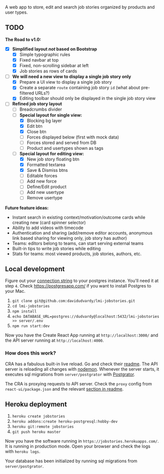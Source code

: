 A web app to store, edit and search job stories organized by products and user types.

## TODO

**The Road to v1.0:**
- [x] **Simplified layout _not_ based on Bootstrap**
    - [x] Simple typographic rules
    - [x] Fixed navbar at top
    - [x] Fixed, non-scrolling sidebar at left
    - [x] Job stories as rows of cards
- [ ] **We will need a new view to display a single job story only**
    - [x] Prepare a UI view to display a single job story
    - [x] Create a separate `route` containing job story `id` (what about pre-filtered URLs?)
    - [x] Editing toolbar should only be displayed in the single job story view
- [ ] **Refined job story layout**
    - [ ] Breadcrumbs divider
    - [ ] **Special layout for single view:**
        - [x] Blocking bg layer
        - [x] Edit btn
        - [x] Close btn
        - [ ] Forces displayed below (first with mock data)
        - [ ] Forces stored and served from DB
        - [ ] Product and usertypes shown as tags
    - [ ] **Special layout for editing view:**
        - [x] New job story floating btn
        - [x] Formatted textarea
        - [x] Save & Dismiss btns
        - [ ] Editable forces
        - [ ] Add new force
        - [ ] Define/Edit product
        - [ ] Add new usertype
        - [ ] Remove usertype

**Future feature ideas:**
- Instant search in existing context/motivation/outcome cards while creating new (card spinner selector)
- Ability to add videos with timecode
- Authentication and sharing (add/remove editor accounts, anonymous link based sharing for viewing only, job story has author)
- Teams: editors belong to teams, can start serving external teams
- Built-in tips to write job stories while editing
- Stats for teams: most viewed products, job stories, authors, etc.

## Local development

Figure out your [connection string](https://github.com/iceddev/pg-connection-string) to your postgres instance. You'll need it at step `4`. Check https://postgresapp.com/ if you want to install Postgres to your Mac. 

1. `git clone git@github.com:davidudvardy/lmi-jobstories.git`
2. `cd lmi-jobstories`
3. `npm install`
4. `echo DATABASE_URL=postgres://dudvardy@localhost:5432/lmi-jobstories >> server/.env`  
5. `npm run start:dev`

Now you have the Create React App running at `http://localhost:3000/` and the API server running at `http://localhost:4000`. 

### How does this work?

CRA has a fabulous built-in live reload. Go and check their [readme](https://github.com/facebookincubator/create-react-app). The API server is reloading all changes with [nodemon](https://nodemon.io/). Whenever the server starts, it executes sql migrations from `server/postgrator` with [Postgrator](https://github.com/rickbergfalk/postgrator).

The CRA is proxying requests to API server. Check the `proxy` config from `react-ui/package.json` and the relevant [section in readme](https://github.com/facebookincubator/create-react-app/blob/master/packages/react-scripts/template/README.md#proxying-api-requests-in-development).


## Heroku deployment

1. `heroku create jobstories`
2. `heroku addons:create heroku-postgresql:hobby-dev`
3. `heroku git:remote jobstories`
4. `git push heroku master`

Now you have the software running in `https://jobstories.herokuapps.com/`. It is running in production mode. Open your browser and check the logs with `heroku logs`.

Your database has been initialized by running sql migrations from `server/postgrator`.
